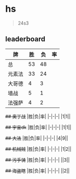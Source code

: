 # hs

> 24s3

## leaderboard
|牌|胜|负|率|
|-|-|-|-|
|总|53|48||
|元素法|33|24||
|大哥德|4|3||
|墙战|5|1||
|法强萨|4|2||


~~## 奥丁战~~
|胜|负|率|
|-|-|-|
|1|1||

~~## 宇宙dk~~
|胜|负|率|
|-|-|-|
|1|1||

~~## 大法~~
|胜|负|率|
|-|-|-|
|4|9||

~~## 机械贼~~
|胜|负|率|
|-|-|-|
|1|2||

~~## 污手骑~~
|胜|负|率|
|-|-|-|
||3||

~~## 海盗瞎~~
|胜|负|率|
|-|-|-|
||2||
